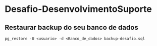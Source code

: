 # Desafio-DesenvolvimentoSuporte

## Restaurar backup do seu banco de dados

```pg_restore -U <usuario> -d <Banco_de_dados> backup-desafio.sql```
